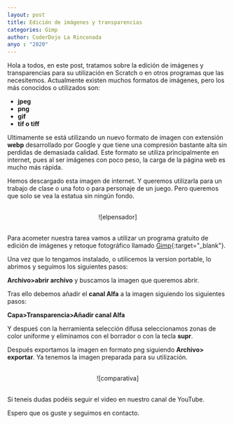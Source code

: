 ```yaml
---
layout: post
title: Edición de imágenes y transparencias
categories: Gimp
author: CoderDojo La Rinconada
anyo : "2020"
---
```


Hola a todos, en este post, tratamos sobre la edición de imágenes y transparencias para su utilización en Scratch o en otros programas que las necesitemos. Actualmente existen muchos formatos de imágenes, pero los más conocidos o utilizados son:

* __jpeg__
* __png__
* __gif__
* __tif o tiff__

Ultimamente se está utilizando un nuevo formato de imagen con extensión **webp** desarrollado por Google y que tiene una compresión bastante alta sin perdidas de demasiada calidad. Este formato se utiliza principalmente en internet, pues al ser imágenes con poco peso, la carga de la página web es mucho más rápida.

Hemos descargado esta imagen de internet. Y queremos utilizarla para un trabajo de clase o una foto o para personaje de un juego. Pero queremos que solo se vea la estatua sin ningún fondo.

<br>
<span style="display:block;text-align:center">![elpensador]</span>
<br>

Para acometer nuestra tarea vamos a utilizar un programa gratuito de edición de imágenes y retoque fotográfico llamado [Gimp](http://www.gimp.org.es/descargar-gimp.html){:target="_blank"}. 

Una vez que lo tengamos instalado, o utilicemos la version portable, lo abrimos y seguimos los siguientes pasos:

**Archivo>abrir archivo** y buscamos la imagen que queremos abrir.

Tras ello debemos añadir el **canal Alfa** a la imagen siguiendo los siguientes pasos:

**Capa>Transparencia>Añadir canal Alfa**

Y despueś con la herramienta selección difusa seleccionamos zonas de color uniforme y eliminamos con el borrador o con la tecla **supr**.

Después exportamos la imagen en formato png siguiendo **Archivo> exportar**. Ya tenemos la imagen preparada para su utilización.

<br>
<span style="display:block;text-align:center">![comparativa]</span>
<br>

Si teneis dudas podéis seguir el video en nuestro canal de YouTube.

Espero que os guste y seguimos en contacto.



[elpensador]:/images/elpensador.jpg
[comparativa]:/images/comp.webp








